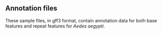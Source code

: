 ## Annotation files

These sample files, in gff3 format, contain annotation data for both base features and repeat features for *Aedes aegypti*.
